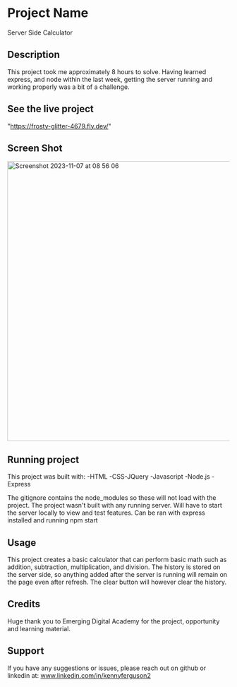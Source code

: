 # Project Name

Server Side Calculator

## Description

This project took me approximately 8 hours to solve. Having learned express, and node within the last week, getting the server running and working properly was a bit of a challenge.

## See the live project

"https://frosty-glitter-4679.fly.dev/"

## Screen Shot

<img width="634" alt="Screenshot 2023-11-07 at 08 56 06" src="https://github.com/Kennyfergy/Jquery-server-side-calculator/assets/121765690/fef71f95-1d33-4bd1-bdd0-8a44cbe3bdc1">

## Running project

This project was built with:
-HTML
-CSS-JQuery
-Javascript
-Node.js
-Express

The gitignore contains the node_modules so these will not load with the project.
The project wasn't built with any running server.
Will have to start the server locally to view and test features.
Can be ran with express installed and running npm start

## Usage

This project creates a basic calculator that can perform basic math such as addition, subtraction, multiplication, and division.
The history is stored on the server side, so anything added after the server is running will remain on the page even after refresh.
The clear button will however clear the history.

## Credits

Huge thank you to Emerging Digital Academy for the project, opportunity and learning material.

## Support

If you have any suggestions or issues, please reach out on github or linkedin at: www.linkedin.com/in/kennyferguson2
